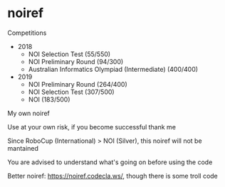 # noiref

Competitions
- 2018
  - NOI Selection Test (55/550)
  - NOI Preliminary Round (94/300)
  - Australian Informatics Olympiad (Intermediate) (400/400)
- 2019
  - NOI Preliminary Round (264/400)
  - NOI Selection Test (307/500)
  - NOI (183/500)

My own noiref

Use at your own risk, if you become successful thank me

Since RoboCup (International) > NOI (Silver), this noiref will not be mantained

You are advised to understand what's going on before using the code

Better noiref: https://noiref.codecla.ws/, though there is some troll code
